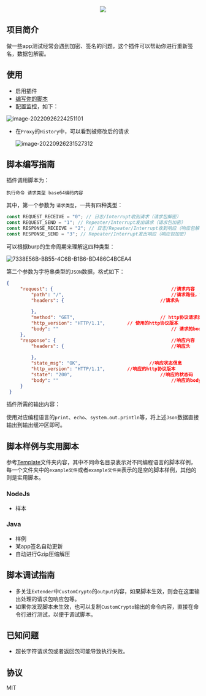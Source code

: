 
<p align="center">
<img src="https://socialify.git.ci/dreamncn/CustomCrypto/image?description=1&descriptionEditable=%F0%9F%9A%80%20%20Burp%E8%87%AA%E5%AE%9A%E4%B9%89%E5%8A%A0%E8%A7%A3%E5%AF%86%E6%8F%92%E4%BB%B6&font=Source%20Code%20Pro&forks=1&issues=1&language=1&name=1&pattern=Overlapping%20Hexagons&pulls=1&stargazers=1&theme=Light">
</p>


## 项目简介

做一些app测试经常会遇到加密、签名的问题，这个插件可以帮助你进行重新签名，数据包解密。


## 使用

- 启用插件
- [编写你的脚本](#脚本编写指南)
- 配置监控，如下：

![image-20220926224251101](https://pic.dreamn.cn/uPic/2022_09_26_22_42_51_1664203371_1664203371837_ljBFc1.png)

- 在`Proxy`的`History`中，可以看到被修改后的请求

  ![image-20220926231527312](https://pic.dreamn.cn/uPic/2022_09_26_23_15_28_1664205328_1664205328301_RN4xqs.png)

## 脚本编写指南

插件调用脚本为：

```shell
执行命令 请求类型 base64编码内容
```

其中，第一个参数为 `请求类型`，一共有四种类型：

```js
const REQUEST_RECEIVE = "0"; // 日志/Interrupt收到请求（请求包解密）
const REQUEST_SEND = "1"; // Repeater/Interrupt发出请求（请求包加密）
const RESPONSE_RECEIVE = "2"; // 日志/Repeater/Interrupt收到响应（响应包解密）
const RESPONSE_SEND = "3"; // Repeater/Interrupt发出响应（响应包加密）
```

可以根据burp的生命周期来理解这四种类型：

![7338E56B-BB55-4C6B-B1B6-BD486C4BCEA4](https://pic.dreamn.cn/uPic/2022_09_26_22_57_11_1664204231_1664204231936_3uIT8e.png)

第二个参数为字符串类型的`JSON`数据，格式如下：

```json
{
     "request": {  											//请求内容
         "path": "/",										//请求路径，如果有参数，参数部分也会包含在内
         "headers": { 									//请求头
         
         },
         "method": "GET",								// http协议请求类型
         "http_version": "HTTP/1.1",		// 使用的http协议版本
         "body": ""											// 请求的body部分
     },
     "response": {											//响应内容
         "headers": {										//响应头
           
         },
         "state_msg": "OK",							//响应状态信息
         "http_version": "HTTP/1.1",		//响应的http协议版本
         "state": "200",								//响应的状态码
         "body": ""											//响应的body部分
     }
 }
```

插件所需的输出内容：

使用对应编程语言的`print`、`echo`、`system.out.println`等，将上述`Json`数据直接输出到输出缓冲区即可。

## 脚本样例与实用脚本

参考[Template](https://github.com/dreamncn/CustomCrypto/tree/master/template)文件夹内容，其中不同命名目录表示对不同编程语言的脚本样例，每一个文件夹中的`example文件`或者`example文件夹`表示的是空的脚本样例，其他的则是实用脚本。

### NodeJs

- 样本

### Java

- 样例
- 某app签名自动更新
- 自动进行Gzip压缩解压

## 脚本调试指南

- 多关注`Extender`中`CustomCrypto`的`output`内容，如果脚本生效，则会在这里输出处理的请求包响应包等。
- 如果你发现脚本未生效，也可以复制`CustomCrypto`输出的命令内容，直接在命令行进行测试，以便于调试脚本。

## 已知问题

- 超长字符请求包或者返回包可能导致执行失败。

## 协议

MIT

